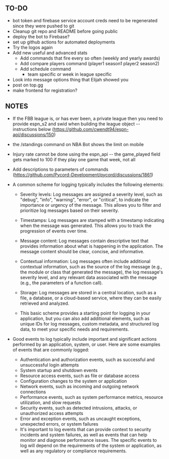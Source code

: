 TO-DO 
-----
- bot token and firebase service account creds need to be regenerated since they were pushed to git
- Cleanup git repo and README before going public
- deploy the bot to Firebase?
- set up github actions for automated deployments
- Try the logos again
- Add new useful and advanced stats
    - Add commands that fire every so often (weekly and yearly awards)
    - Add compare players command (player1 season1 player2 season2)
    - Add schedule command
        - team specific or week in league specific
- Look into message options thing that Elijah showed you
- post on top.gg
- make frontend for registration?


NOTES
-----
- If the FBB league is, or has ever been, a private league then you need to provide 
    espn_s2 and swid when building the league object -- instructions below
    (https://github.com/cwendt94/espn-api/discussions/150)

- the /standings command on NBA Bot shows the limit on mobile

- Injury rate cannot be done using the espn_api -- the game_played field gets marked to 100 if 
    they play one game that week, not all

- Add descriptions to parameters of commands (https://github.com/Pycord-Development/pycord/discussions/1861)

- A common scheme for logging typically includes the following elements:

    - Severity levels: Log messages are assigned a severity level, such as "debug", "info", "warning", "error", or "critical", to indicate the importance or urgency of the message. This allows you to filter and prioritize log messages based on their severity.

    - Timestamps: Log messages are stamped with a timestamp indicating when the message was generated. This allows you to track the progression of events over time.

    - Message content: Log messages contain descriptive text that provides information about what is happening in the application. The message content should be clear, concise, and informative.

    - Contextual information: Log messages often include additional contextual information, such as the source of the log message (e.g., the module or class that generated the message), the log message's severity level, and any relevant data associated with the message (e.g., the parameters of a function call).

    - Storage: Log messages are stored in a central location, such as a file, a database, or a cloud-based service, where they can be easily retrieved and analyzed.
    
    - This basic scheme provides a starting point for logging in your application, but you can also add additional elements, such as unique IDs for log messages, custom metadata, and structured log data, to meet your specific needs and requirements.

- Good events to log typically include important and significant actions performed by an application, system, or user. Here are some examples of events that are commonly logged:

    - Authentication and authorization events, such as successful and unsuccessful login attempts
    - System startup and shutdown events
    - Resource access events, such as file or database access
    - Configuration changes to the system or application
    - Network events, such as incoming and outgoing network connections
    - Performance events, such as system performance metrics, resource utilization, and slow requests
    - Security events, such as detected intrusions, attacks, or unauthorized access attempts
    - Error and exception events, such as uncaught exceptions, unexpected errors, or system failures
    - It's important to log events that can provide context to security incidents and system failures, as well as events that can help monitor and diagnose performance issues. The specific events to log will depend on the requirements of the system or application, as well as any regulatory or compliance requirements.